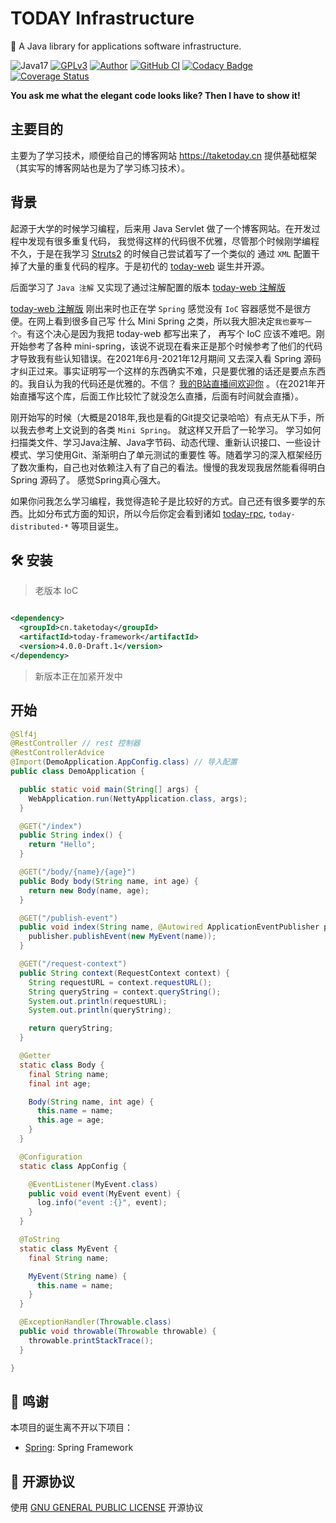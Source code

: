 # TODAY Infrastructure

🍎 A Java library for applications software infrastructure.

![Java17](https://img.shields.io/badge/JDK-17+-success.svg)
[![GPLv3](https://img.shields.io/badge/License-GPLv3-blue.svg)](./LICENSE)
[![Author](https://img.shields.io/badge/Author-TODAY-blue.svg)](https://github.com/TAKETODAY)
[![GitHub CI](https://github.com/TAKETODAY/today-infrastructure/workflows/GitHub%20CI/badge.svg)](https://github.com/TAKETODAY/today-framework/actions)
[![Codacy Badge](https://app.codacy.com/project/badge/Grade/3ad5eed64065496fba9244d149820f67)](https://www.codacy.com/gh/TAKETODAY/today-framework/dashboard?utm_source=github.com&amp;utm_medium=referral&amp;utm_content=TAKETODAY/today-framework&amp;utm_campaign=Badge_Grade)
[![Coverage Status](https://coveralls.io/repos/github/TAKETODAY/today-framework/badge.svg?branch=master)](https://coveralls.io/github/TAKETODAY/today-framework?branch=master)

**You ask me what the elegant code looks like? Then I have to show it!**

## 主要目的
主要为了学习技术，顺便给自己的博客网站 https://taketoday.cn 提供基础框架（其实写的博客网站也是为了学习练习技术）。

## 背景
起源于大学的时候学习编程，后来用 Java Servlet 做了一个博客网站。在开发过程中发现有很多重复代码，
我觉得这样的代码很不优雅，尽管那个时候刚学编程不久，于是在我学习 [Struts2](https://struts.apache.org/) 的时候自己尝试着写了一个类似的
通过 `XML` 配置干掉了大量的重复代码的程序。于是初代的 [today-web](https://gitee.com/I-TAKE-TODAY/today-web/tree/v1.1.1/) 诞生并开源。

后面学习了 `Java 注解` 又实现了通过注解配置的版本 [today-web 注解版](https://gitee.com/I-TAKE-TODAY/today-web/tree/2.1.x/) 

[today-web 注解版](https://gitee.com/I-TAKE-TODAY/today-web/tree/2.1.x/) 刚出来时也正在学 `Spring` 感觉没有 `IoC`
容器感觉不是很方便。在网上看到很多自己写 什么 Mini Spring 之类，所以我大胆决定`我也要写一个`。有这个决心是因为我把 today-web 都写出来了，
再写个 IoC 应该不难吧。刚开始参考了各种 mini-spring，该说不说现在看来正是那个时候参考了他们的代码才导致我有些认知错误。在2021年6月-2021年12月期间
又去深入看 Spring 源码才纠正过来。事实证明写一个这样的东西确实不难，只是要优雅的话还是要点东西的。我自认为我的代码还是优雅的。不信？
[我的B站直播间欢迎你](https://live.bilibili.com/22702726) 。（在2021年开始直播写这个库，后面工作比较忙了就没怎么直播，后面有时间就会直播）。

刚开始写的时候（大概是2018年,我也是看的Git提交记录哈哈）有点无从下手，所以我去参考上文说到的各类 `Mini Spring`。 就这样又开启了一轮学习。
学习如何扫描类文件、学习Java注解、Java字节码、动态代理、重新认识接口、一些设计模式、学习使用Git、渐渐明白了单元测试的重要性
等。随着学习的深入框架经历了数次重构，自己也对依赖注入有了自己的看法。慢慢的我发现我居然能看得明白 Spring 源码了。 感觉Spring真心强大。

如果你问我怎么学习编程，我觉得造轮子是比较好的方式。自己还有很多要学的东西。比如分布式方面的知识，所以今后你定会看到诸如 
[today-rpc](https://github.com/TAKETODAY/today-rpc), `today-distributed-*` 等项目诞生。

## 🛠️ 安装

> 老版本 IoC

```xml

<dependency>
  <groupId>cn.taketoday</groupId>
  <artifactId>today-framework</artifactId>
  <version>4.0.0-Draft.1</version>
</dependency>
```

> 新版本正在加紧开发中

## 开始

```java
@Slf4j
@RestController // rest 控制器
@RestControllerAdvice
@Import(DemoApplication.AppConfig.class) // 导入配置
public class DemoApplication {

  public static void main(String[] args) {
    WebApplication.run(NettyApplication.class, args);
  }

  @GET("/index")
  public String index() {
    return "Hello";
  }

  @GET("/body/{name}/{age}")
  public Body body(String name, int age) {
    return new Body(name, age);
  }

  @GET("/publish-event")
  public void index(String name, @Autowired ApplicationEventPublisher publisher) {
    publisher.publishEvent(new MyEvent(name));
  }

  @GET("/request-context")
  public String context(RequestContext context) {
    String requestURL = context.requestURL();
    String queryString = context.queryString();
    System.out.println(requestURL);
    System.out.println(queryString);

    return queryString;
  }

  @Getter
  static class Body {
    final String name;
    final int age;

    Body(String name, int age) {
      this.name = name;
      this.age = age;
    }
  }

  @Configuration
  static class AppConfig {

    @EventListener(MyEvent.class)
    public void event(MyEvent event) {
      log.info("event :{}", event);
    }
  }

  @ToString
  static class MyEvent {
    final String name;

    MyEvent(String name) {
      this.name = name;
    }
  }

  @ExceptionHandler(Throwable.class)
  public void throwable(Throwable throwable) {
    throwable.printStackTrace();
  }

}

```


## 🙏 鸣谢

本项目的诞生离不开以下项目：

* [Spring](https://github.com/spring-projects/spring-framework): Spring Framework

## 📄 开源协议

使用 [GNU GENERAL PUBLIC LICENSE](https://github.com/TAKETODAY/today-infrastructure/blob/master/LICENSE) 开源协议

